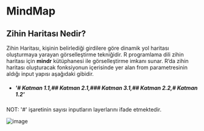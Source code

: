 # MindMap
## Zihin Haritası Nedir?
Zihin Haritası, kişinin belirlediği girdilere göre dinamik yol haritası oluşturmaya yarayan görselleştirme tekniğidir. R programlama dili zihin haritası için **mindr** kütüphanesi ile görselleştirme imkanı sunar. R’da zihin haritası oluşturacak fonksiyonun 
içerisinde yer alan from parametresinin aldığı input yapısı aşağıdaki gibidir.
  * ##### '# Katman 1.1,## Katman 2.1,### Katman 3.1,## Katman 2.2,# Katman 1.2'
 NOT: '#' işaretinin sayısı inputların layerlarını ifade etmektedir. 

![image](https://user-images.githubusercontent.com/61660262/141678841-ed475b84-c5ef-43f1-8aa7-541d2ef414c2.png)

